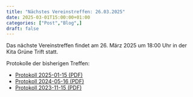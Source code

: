 ```yaml
---
title: "Nächstes Vereinstreffen: 26.03.2025"
date: 2025-03-01T15:00:00+01:00
categories: ["Post","Blog",]
draft: false
---
```


Das nächste Vereinstreffen findet am 26. März 2025 um 18:00 Uhr in der Kita Grüne Trift statt.

Protokolle der bisherigen Treffen:
- [Protokoll 2025-01-15 (PDF)](protokolle/20250115_Protokoll.pdf)
- [Protokoll 2024-05-16 (PDF)](protokolle/20240516_Protokoll_extern.pdf)
- [Protokoll 2023-11-15 (PDF)](protokolle/20231115_Protokoll_intern.pdf)